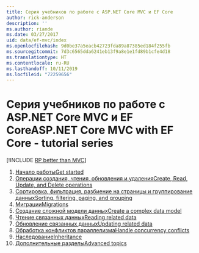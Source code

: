 ```yaml
---
title: Серия учебников по работе с ASP.NET Core MVC и EF Core
author: rick-anderson
description: ''
ms.author: riande
ms.date: 03/27/2017
uid: data/ef-mvc/index
ms.openlocfilehash: 9d0be37a5eacb42723fda89a87385ed184f255fb
ms.sourcegitcommit: 7d3c6565dda6241eb13f9a8e1e1fd89b1cfe4d18
ms.translationtype: HT
ms.contentlocale: ru-RU
ms.lasthandoff: 10/11/2019
ms.locfileid: "72259656"
---
```

# <a name="aspnet-core-mvc-with-ef-core---tutorial-series"></a><span data-ttu-id="406b8-102">Серия учебников по работе с ASP.NET Core MVC и EF Core</span><span class="sxs-lookup"><span data-stu-id="406b8-102">ASP.NET Core MVC with EF Core - tutorial series</span></span>

[!INCLUDE [RP better than MVC](../../includes/RP-EF/rp-over-mvc.md)]

1. [<span data-ttu-id="406b8-103">Начало работы</span><span class="sxs-lookup"><span data-stu-id="406b8-103">Get started</span></span>](xref:data/ef-mvc/intro)
1. [<span data-ttu-id="406b8-104">Операции создания, чтения, обновления и удаления</span><span class="sxs-lookup"><span data-stu-id="406b8-104">Create, Read, Update, and Delete operations</span></span>](xref:data/ef-mvc/crud)
1. [<span data-ttu-id="406b8-105">Сортировка, фильтрация, разбиение на страницы и группирование данных</span><span class="sxs-lookup"><span data-stu-id="406b8-105">Sorting, filtering, paging, and grouping</span></span>](xref:data/ef-mvc/sort-filter-page)
1. [<span data-ttu-id="406b8-106">Миграции</span><span class="sxs-lookup"><span data-stu-id="406b8-106">Migrations</span></span>](xref:data/ef-mvc/migrations)
1. [<span data-ttu-id="406b8-107">Создание сложной модели данных</span><span class="sxs-lookup"><span data-stu-id="406b8-107">Create a complex data model</span></span>](xref:data/ef-mvc/complex-data-model)
1. [<span data-ttu-id="406b8-108">Чтение связанных данных</span><span class="sxs-lookup"><span data-stu-id="406b8-108">Reading related data</span></span>](xref:data/ef-mvc/read-related-data)
1. [<span data-ttu-id="406b8-109">Обновление связанных данных</span><span class="sxs-lookup"><span data-stu-id="406b8-109">Updating related data</span></span>](xref:data/ef-mvc/update-related-data)
1. [<span data-ttu-id="406b8-110">Обработка конфликтов параллелизма</span><span class="sxs-lookup"><span data-stu-id="406b8-110">Handle concurrency conflicts</span></span>](xref:data/ef-mvc/concurrency)
1. [<span data-ttu-id="406b8-111">Наследование</span><span class="sxs-lookup"><span data-stu-id="406b8-111">Inheritance</span></span>](xref:data/ef-mvc/inheritance)
1. [<span data-ttu-id="406b8-112">Дополнительные разделы</span><span class="sxs-lookup"><span data-stu-id="406b8-112">Advanced topics</span></span>](xref:data/ef-mvc/advanced)
